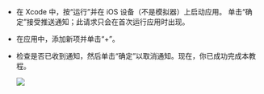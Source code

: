 
* 在 Xcode 中，按“运行”并在 iOS 设备（不是模拟器）上启动应用。 单击“确定”接受推送通知；此请求只会在首次运行应用时出现。

* 在应用中，添加新项并单击“+”。

* 检查是否已收到通知，然后单击“确定”以取消通知。现在，你已成功完成本教程。

    ![](../media/mobile-services-ios-get-started-push/mobile-quickstart-push3-ios.png)

<!---HONumber=71-->